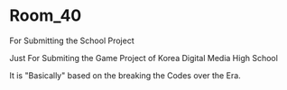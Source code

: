 # Room_40
For Submitting the School Project


Just For Submiting the Game Project of Korea Digital Media High School

It is "Basically" based on the breaking the Codes over the Era.
